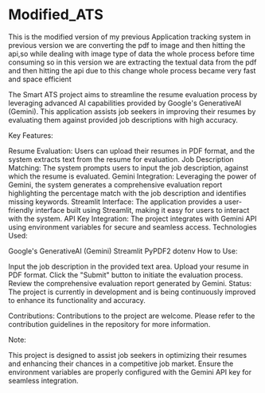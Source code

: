 # Modified_ATS

This is the modified version of my previous Application tracking system in previous version we are converting the pdf to image and then hitting the api,so while dealing with image type of data the whole process before time consuming so in this version we are extracting the textual data from the pdf and then hitting the api due to this change whole process became very fast and space efficient 


The Smart ATS project aims to streamline the resume evaluation process by leveraging advanced AI capabilities provided by Google's GenerativeAI (Gemini). This application assists job seekers in improving their resumes by evaluating them against provided job descriptions with high accuracy.

Key Features:

Resume Evaluation: Users can upload their resumes in PDF format, and the system extracts text from the resume for evaluation.
Job Description Matching: The system prompts users to input the job description, against which the resume is evaluated.
Gemini Integration: Leveraging the power of Gemini, the system generates a comprehensive evaluation report highlighting the percentage match with the job description and identifies missing keywords.
Streamlit Interface: The application provides a user-friendly interface built using Streamlit, making it easy for users to interact with the system.
API Key Integration: The project integrates with Gemini API using environment variables for secure and seamless access.
Technologies Used:

Google's GenerativeAI (Gemini)
Streamlit
PyPDF2
dotenv
How to Use:

Input the job description in the provided text area.
Upload your resume in PDF format.
Click the "Submit" button to initiate the evaluation process.
Review the comprehensive evaluation report generated by Gemini.
Status:
The project is currently in development and is being continuously improved to enhance its functionality and accuracy.

Contributions:
Contributions to the project are welcome. Please refer to the contribution guidelines in the repository for more information.

Note:

This project is designed to assist job seekers in optimizing their resumes and enhancing their chances in a competitive job market.
Ensure the environment variables are properly configured with the Gemini API key for seamless integration.
